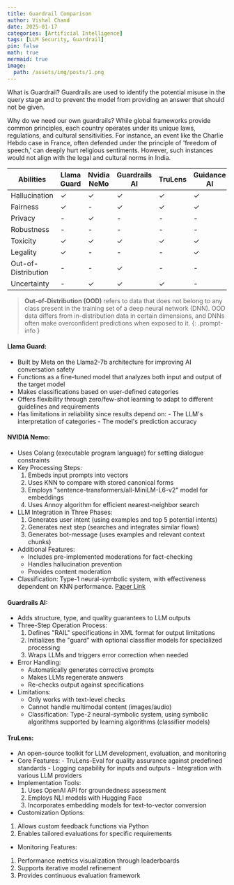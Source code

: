 ```yaml
---
title: Guardrail Comparison
author: Vishal Chand
date: 2025-01-17
categories: [Artificial Intelligence]
tags: [LLM Security, Guardrail]
pin: false
math: true
mermaid: true
image:
  path: /assets/img/posts/1.png
---
```


What is Guardrail? Guardrails are used to identify the potential misuse in the query stage and to prevent the model from providing an answer that should not be given.

Why do we need our own guardrails? While global frameworks provide common principles, each country operates under its unique laws, regulations, and cultural sensitivities. For instance, an event like the Charlie Hebdo case in France, often defended under the principle of 'freedom of speech,' can deeply hurt religious sentiments. However, such instances would not align with the legal and cultural norms in India.

| Abilities           | Llama Guard | Nvidia NeMo | Guardrails AI | TruLens | Guidance AI | LMQL |
| ------------------- | ----------- | ----------- | ------------- | ------- | ----------- | ---- |
| Hallucination       | ✓           | ✓           | ✓             | ✓       | ✓           | ✓    |
| Fairness            | ✓           | -           | ✓             | ✓       | ✓           | -    |
| Privacy             | -           | ✓           | -             | -       | -           | -    |
| Robustness          | -           | -           | -             | -       | -           | -    |
| Toxicity            | ✓           | ✓           | ✓             | ✓       | ✓           | ✓    |
| Legality            | ✓           | -           | -             | -       | ✓           | -    |
| Out-of-Distribution | -           | -           | ✓             | -       | -           | -    |
| Uncertainty         | -           | ✓           | ✓             | ✓       | -           | -    |


> **Out-of-Distribution (OOD)** refers to data that does not belong to any class present in the training set of a deep neural network (DNN). OOD data differs from in-distribution data in certain dimensions, and DNNs often make overconfident predictions when exposed to it.
{: .prompt-info }

#### Llama Guard:
- Built by Meta on the Llama2-7b architecture for improving AI conversation safety
- Functions as a fine-tuned model that analyzes both input and output of the target model
- Makes classifications based on user-defined categories
- Offers flexibility through zero/few-shot learning to adapt to different guidelines and requirements
- Has limitations in reliability since results depend on:
	  -  The LLM's interpretation of categories
	  - The model's prediction accuracy
#### NVIDIA Nemo:
- Uses Colang (executable program language) for setting dialogue constraints
- Key Processing Steps:
  1. Embeds input prompts into vectors
  2. Uses KNN to compare with stored canonical forms
  3. Employs "sentence-transformers/all-MiniLM-L6-v2" model for embeddings
  4. Uses Annoy algorithm for efficient nearest-neighbor search
- LLM Integration in Three Phases:
  1. Generates user intent (using examples and top 5 potential intents)
  2. Generates next step (searches and integrates similar flows)
  3. Generates bot-message (uses examples and relevant context chunks)
- Additional Features:
  - Includes pre-implemented moderations for fact-checking
  - Handles hallucination prevention
  - Provides content moderation
- Classification: Type-1 neural-symbolic system, with effectiveness dependent on KNN performance.
[Paper Link](https://arxiv.org/pdf/2310.10501)
#### Guardrails AI:
- Adds structure, type, and quality guarantees to LLM outputs
- Three-Step Operation Process:
  1. Defines "RAIL" specifications in XML format for output limitations
  2. Initializes the "guard" with optional classifier models for specialized processing
  3. Wraps LLMs and triggers error correction when needed
- Error Handling:
  - Automatically generates corrective prompts
  - Makes LLMs regenerate answers
  - Re-checks output against specifications
- Limitations:
  - Only works with text-level checks
  - Cannot handle multimodal content (images/audio)
  - Classification: Type-2 neural-symbolic system, using symbolic algorithms supported by learning algorithms (classifier models)

#### TruLens:

-  An open-source toolkit for LLM development, evaluation, and monitoring
- Core Features:
	  - TruLens-Eval for quality assurance against predefined standards
	  - Logging capability for inputs and outputs
	  - Integration with various LLM providers
- Implementation Tools:
	1. Uses OpenAI API for groundedness assessment
	2. Employs NLI models with Hugging Face
	3. Incorporates embedding models for text-to-vector conversion
- Customization Options:
1. Allows custom feedback functions via Python
2. Enables tailored evaluations for specific requirements
- Monitoring Features:
 1. Performance metrics visualization through leaderboards
  2. Supports iterative model refinement
  3. Provides continuous evaluation framework








